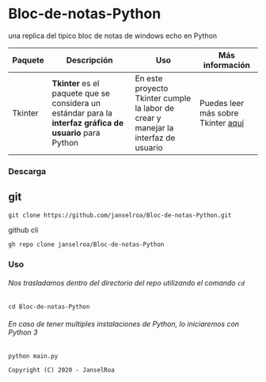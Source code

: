 # Bloc-de-notas-Python
una replica del tipico 
bloc de notas  de windows 
echo en Python

| Paquete | Descripción | Uso | Más información |
|---------|-------------|-----|-----------------|
| Tkinter | **Tkinter** es el paquete que se considera un estándar para la **interfaz gráfica de usuario** para Python | En este proyecto Tkinter cumple la labor de crear y manejar la interfaz de usuario | Puedes leer más sobre Tkinter [aquí](https://guia-tkinter.readthedocs.io/es/develop/) |

### Descarga
## git
```shell
git clone https://github.com/janselroa/Bloc-de-notas-Python.git
```
github cli
```
gh repo clone janselroa/Bloc-de-notas-Python
```

### Uso

###### Nos trasladamos dentro del directorio del repo utilizando el comando `cd` 
```shell
cd Bloc-de-notas-Python
```



###### En caso de tener multiples instalaciones de Python, lo iniciaremos con Python 3

```shell
python main.py
```
```
Copyright (C) 2020 - JanselRoa
```
